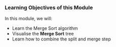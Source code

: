 ### Learning Objectives of this Module



In this module, we will:

   - Learn the Merge Sort algorithm
   - Visualise the **Merge Sort** tree
   - Learn how to combine the split and merge step


